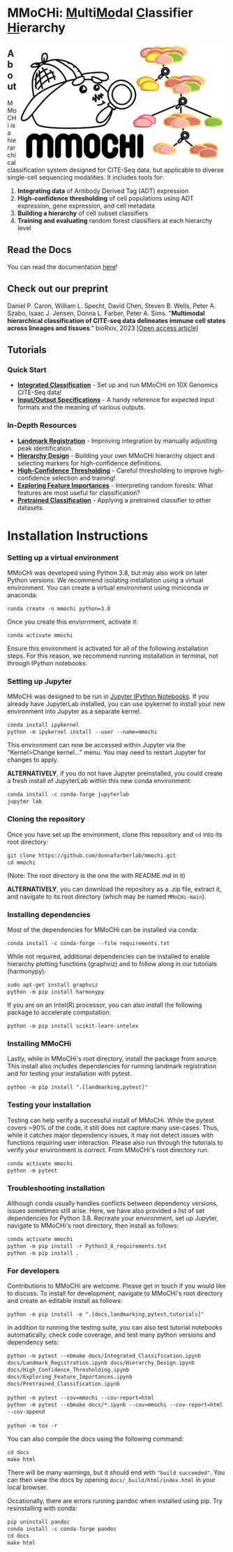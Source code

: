 # MMoCHi: <ins>M</ins>ulti<ins>Mo</ins>dal <ins>C</ins>lassifier <ins>Hi</ins>erarchy

<img align="right" src="./docs/_static/mmochi_logo.svg" width="480">

## About
MMoCHi is a hierarchical classification system designed for CITE-Seq data, but applicable to diverse single-cell sequencing modalities. 
It includes tools for:

1. <b>Integrating data</b> of Antibody Derived Tag (ADT) expression
2. <b>High-confidence thresholding</b> of cell populations using ADT expression, gene expression, and cell metadata 
3. <b>Building a hierarchy</b> of cell subset classifiers 
4. <b>Training and evaluating</b> random forest classifiers at each hierarchy level

## Read the Docs
You can read the documentation [here](https://mmochi.readthedocs.io)!

## Check out our preprint 
Daniel P. Caron, William L. Specht, David Chen, Steven B. Wells, Peter A. Szabo, Isaac J. Jensen, Donna L. Farber, Peter A. Sims. "**Multimodal hierarchical classification of CITE-seq data delineates immune cell states across lineages and tissues**." bioRxiv, 2023 [[Open access article]](https://www.biorxiv.org/content/10.1101/2023.07.06.547944v1)

## Tutorials

### Quick Start

- **[Integrated Classification](/docs/Integrated_Classification.ipynb)** - Set up and run MMoCHi on 10X Genomics CITE-Seq data!
- **[Input/Output Specifications](/docs/Input_Output_Specs.md)** - A handy reference for expected input formats and the meaning of various outputs.

### In-Depth Resources 

- **[Landmark Registration](./docs/Landmark_Registration.ipynb)** - Improving integration by manually adjusting peak identification.
- **[Hierarchy Design](./docs/Hierarchy_Design.ipynb)** - Building your own MMoCHi hierarchy object and selecting markers for high-confidence definitions.
- **[High-Confidence Thresholding](./docs/High_Confidence_Thresholding.ipynb)** - Careful thresholding to improve high-confidence selection and training!
- **[Exploring Feature Importances](./docs/Exploring_Feature_Importances.ipynb)** - Interpreting random forests: What features are most useful for classification?
- **[Pretrained Classification](./docs/Pretrained_Classification.ipynb)** - Applying a pretrained classifier to other datasets.

# Installation Instructions

### Setting up a virtual environment

MMoCHi was developed using Python 3.8, but may also work on later Python versions. We recommend isolating installation using a virtual environment. You can create a virtual environment using miniconda or anaconda:
```
conda create -n mmochi python=3.8
```
Once you create this enviornment, activate it: 
```
conda activate mmochi
```
Ensure this environment is activated for all of the following installation steps. For this reason, we recommend running installation in terminal, not through IPython notebooks. 

### Setting up Jupyter

MMoCHi was designed to be run in [Jupyter IPython Notebooks](https://jupyter.org/). If you already have JupyterLab installed, you can use ipykernel to install your new environment into Jupyter as a separate kernel. 
```
conda install ipykernel
python -m ipykernel install --user --name=mmochi
```
This environment can now be accessed within Jupyter via the "Kernel>Change kernel..." menu. You may need to restart Jupyter for changes to apply.

**ALTERNATIVELY**, if you do not have Jupyter preinstalled, you could create a fresh install of JupyterLab within this new conda environment:
```
conda install -c conda-forge jupyterlab
jupyter lab
```

### Cloning the repository

Once you have set up the environment, clone this repository and `cd` into its root directory: 
```
git clone https://github.com/donnafarberlab/mmochi.git
cd mmochi
```
(Note: The root directory is the one the with README.md in it)

**ALTERNATIVELY**, you can download the repository as a .zip file, extract it, and navigate to its root directory (which may be named `MMoCHi-main`).

### Installing dependencies
Most of the dependencies for MMoCHi can be installed via conda:
```
conda install -c conda-forge --file requirements.txt
```

While not required, additional dependencies can be installed to enable hierarchy plotting functions (graphviz) and to follow along in our tutorials (harmonypy):
```
sudo apt-get install graphviz
python -m pip install harmonypy
```

If you are on an Intel(R) processor, you can also install the following package to accelerate computation:
```
python -m pip install scikit-learn-intelex
```

### Installing MMoCHi
Lastly, while in MMoCHi's root directory, install the package from source. This install also includes dependencies for running landmark registration and for testing your installation with pytest.
```
python -m pip install ".[landmarking,pytest]"
```

### Testing your installation
Testing can help verify a successful install of MMoCHi. While the pytest covers ~90% of the code, it still does not capture many use-cases. Thus, while it catches major dependency issues, it may not detect issues with functions requiring user interaction. Please also run through the tutorials to verify your environment is correct. From MMoCHi's root directory run:
```
conda activate mmochi
python -m pytest
```

### Troubleshooting installation
Although conda usually handles conflicts between dependency versions, issues sometimes still arise. Here, we have also provided a list of set dependencies for Python 3.8. Recreate your environment, set up Jupyter, navigate to MMoCHi's root directory, then install as follows:
```
conda activate mmochi
python -m pip install -r Python3_8_requirements.txt
python -m pip install .
```

### For developers
Contributions to MMoCHi are welcome. Please get in touch if you would like to discuss. To install for development, navigate to MMoCHi's root directory and create an editable install as follows:
```
python -m pip install -e ".[docs,landmarking,pytest,tutorials]"
```
In addition to running the testing suite, you can also test tutorial notebooks automatically, check code coverage, and test many python versions and dependency sets:
```
python -m pytest --nbmake docs/Integrated_Classification.ipynb docs/Landmark_Registration.ipynb docs/Hierarchy_Design.ipynb docs/High_Confidence_Thresholding.ipynb docs/Exploring_Feature_Importances.ipynb docs/Pretrained_Classification.ipynb

python -m pytest --cov=mmochi --cov-report=html 
python -m pytest --nbmake docs/*.ipynb --cov=mmochi --cov-report=html --cov-append

python -m tox -r
```

You can also compile the docs using the following command:
```
cd docs
make html
```
There will be many warnings, but it should end with `"build succeeded"`. You can then view the docs by opening `docs/_build/html/index.html` in your local browser.

Occationally, there are errors running pandoc when installed using pip. Try resinstalling with conda:
```
pip uninstall pandoc
conda install -c conda-forge pandoc
cd docs
make html
```




